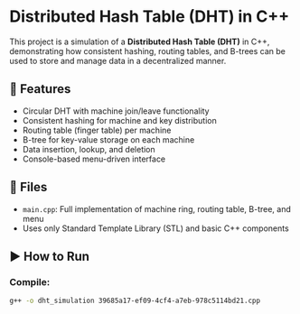 # Distributed Hash Table (DHT) in C++

This project is a simulation of a **Distributed Hash Table (DHT)** in C++, demonstrating how consistent hashing, routing tables, and B-trees can be used to store and manage data in a decentralized manner.

## 🔧 Features

- Circular DHT with machine join/leave functionality
- Consistent hashing for machine and key distribution
- Routing table (finger table) per machine
- B-tree for key-value storage on each machine
- Data insertion, lookup, and deletion
- Console-based menu-driven interface

## 📁 Files

- `main.cpp`: Full implementation of machine ring, routing table, B-tree, and menu
- Uses only Standard Template Library (STL) and basic C++ components

## ▶️ How to Run

### Compile:
```bash
g++ -o dht_simulation 39685a17-ef09-4cf4-a7eb-978c5114bd21.cpp
